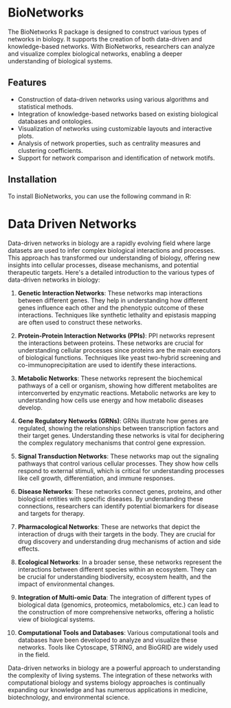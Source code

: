 # BioNetworks

The BioNetworks R package is designed to construct various types of networks in biology. It supports the creation of both data-driven and knowledge-based networks. With BioNetworks, researchers can analyze and visualize complex biological networks, enabling a deeper understanding of biological systems.

## Features

- Construction of data-driven networks using various algorithms and statistical methods.
- Integration of knowledge-based networks based on existing biological databases and ontologies.
- Visualization of networks using customizable layouts and interactive plots.
- Analysis of network properties, such as centrality measures and clustering coefficients.
- Support for network comparison and identification of network motifs.

## Installation

To install BioNetworks, you can use the following command in R:

# Data Driven Networks

Data-driven networks in biology are a rapidly evolving field where large datasets are used to infer complex biological interactions and processes. This approach has transformed our understanding of biology, offering new insights into cellular processes, disease mechanisms, and potential therapeutic targets. Here's a detailed introduction to the various types of data-driven networks in biology:

1. **Genetic Interaction Networks**: These networks map interactions between different genes. They help in understanding how different genes influence each other and the phenotypic outcome of these interactions. Techniques like synthetic lethality and epistasis mapping are often used to construct these networks.

2. **Protein-Protein Interaction Networks (PPIs)**: PPI networks represent the interactions between proteins. These networks are crucial for understanding cellular processes since proteins are the main executors of biological functions. Techniques like yeast two-hybrid screening and co-immunoprecipitation are used to identify these interactions.

3. **Metabolic Networks**: These networks represent the biochemical pathways of a cell or organism, showing how different metabolites are interconverted by enzymatic reactions. Metabolic networks are key to understanding how cells use energy and how metabolic diseases develop.

4. **Gene Regulatory Networks (GRNs)**: GRNs illustrate how genes are regulated, showing the relationships between transcription factors and their target genes. Understanding these networks is vital for deciphering the complex regulatory mechanisms that control gene expression.

5. **Signal Transduction Networks**: These networks map out the signaling pathways that control various cellular processes. They show how cells respond to external stimuli, which is critical for understanding processes like cell growth, differentiation, and immune responses.

6. **Disease Networks**: These networks connect genes, proteins, and other biological entities with specific diseases. By understanding these connections, researchers can identify potential biomarkers for disease and targets for therapy.

7. **Pharmacological Networks**: These are networks that depict the interaction of drugs with their targets in the body. They are crucial for drug discovery and understanding drug mechanisms of action and side effects.

8. **Ecological Networks**: In a broader sense, these networks represent the interactions between different species within an ecosystem. They can be crucial for understanding biodiversity, ecosystem health, and the impact of environmental changes.

9. **Integration of Multi-omic Data**: The integration of different types of biological data (genomics, proteomics, metabolomics, etc.) can lead to the construction of more comprehensive networks, offering a holistic view of biological systems.

10. **Computational Tools and Databases**: Various computational tools and databases have been developed to analyze and visualize these networks. Tools like Cytoscape, STRING, and BioGRID are widely used in the field.

Data-driven networks in biology are a powerful approach to understanding the complexity of living systems. The integration of these networks with computational biology and systems biology approaches is continually expanding our knowledge and has numerous applications in medicine, biotechnology, and environmental science.



